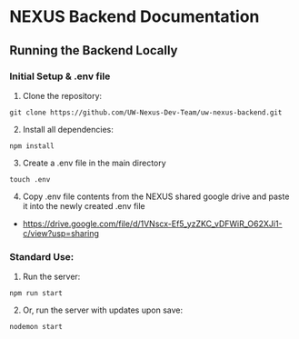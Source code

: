 # NEXUS Backend Documentation
## Running the Backend Locally
### Initial Setup & .env file
1. Clone the repository:
```
git clone https://github.com/UW-Nexus-Dev-Team/uw-nexus-backend.git
```
2. Install all dependencies: 
```
npm install
```
3. Create a .env file in the main directory
```
touch .env
```
4. Copy .env file contents from the NEXUS shared google drive and paste it into the newly created .env file
- https://drive.google.com/file/d/1VNscx-Ef5_yzZKC_vDFWiR_O62XJi1-c/view?usp=sharing
### Standard Use:
1. Run the server: 
```
npm run start
```
2. Or, run the server with updates upon save: 
```
nodemon start
```
